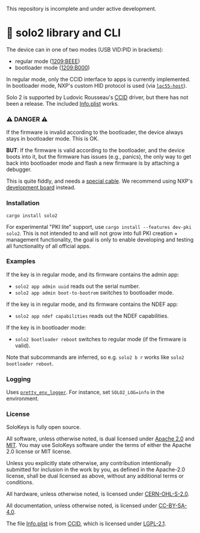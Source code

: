 This repository is incomplete and under active development.

# 🐝 solo2 library and CLI

The device can in one of two modes (USB VID:PID in brackets):
- regular mode ([1209:BEEE][beee-pid])
- bootloader mode ([1209:B000][b000-pid])

In regular mode, only the CCID interface to apps is currently implemented.
In bootloader mode, NXP's custom HID protocol is used (via [`lpc55-host`][lpc55-host]).

Solo 2 is supported by Ludovic Rousseau's [CCID][solokeys-ccid] driver, but there has not been a release.
The included [Info.plist](Info.plist) works.

[beee-pid]: https://pid.codes/1209/BEEE/
[b000-pid]: https://pid.codes/1209/B000/
[lpc55-host]: https://docs.rs/lpc55
[solokeys-ccid]: https://ccid.apdu.fr/ccid/shouldwork.html#0x12090xBEEE

### ⚠ DANGER ⚠

If the firmware is invalid according to the bootloader, the device always stays in bootloader mode. This is OK.

**BUT**: If the firmware is valid according to the bootloader, and the device boots into it, but the firmware has issues
(e.g., panics), the only way to get back into bootloader mode and flash a new firmware is by attaching a debugger.

This is quite fiddly, and needs a [special cable][tag-connect].
We recommend using NXP's [development board][dev-board] instead.

[tag-connect]: https://www.tag-connect.com/product/tc2030-ctx-nl-6-pin-no-legs-cable-with-10-pin-micro-connector-for-cortex-processors
[dev-board]: https://www.nxp.com/design/development-boards/lpcxpresso-boards/lpcxpresso55s69-development-board:LPC55S69-EVK

### Installation

```
cargo install solo2
```

For experimental "PKI lite" support, use `cargo install --features dev-pki solo2`.
This is not intended to and will not grow into full PKI creation + management functionality,
the goal is only to enable developing and testing all functionality of all official apps.

### Examples

If the key is in regular mode, and its firmware contains the admin app:
- `solo2 app admin uuid` reads out the serial number.
- `solo2 app admin boot-to-bootrom` switches to bootloader mode.

If the key is in regular mode, and its firmware contains the NDEF app:
- `solo2 app ndef capabilities` reads out the NDEF capabilities.

If the key is in bootloader mode:
- `solo2 bootloader reboot` switches to regular mode (if the firmware is valid).

Note that subcommands are inferred, so e.g. `solo2 b r` works like `solo2 bootloader reboot`.


### Logging

Uses [`pretty_env_logger`][pretty-env-logger]. For instance, set `SOLO2_LOG=info` in the environment.

[pretty-env-logger]: https://docs.rs/pretty_env_logger/


### License

SoloKeys is fully open source.

All software, unless otherwise noted, is dual licensed under [Apache 2.0](LICENSE-APACHE) and [MIT](LICENSE-MIT).
You may use SoloKeys software under the terms of either the Apache 2.0 license or MIT license.

Unless you explicitly state otherwise, any contribution intentionally submitted for inclusion in the work by you, as defined in the Apache-2.0 license, shall be dual licensed as above, without any additional terms or conditions.

All hardware, unless otherwise noted, is licensed under [CERN-OHL-S-2.0](https://spdx.org/licenses/CERN-OHL-S-2.0.html).

All documentation, unless otherwise noted, is licensed under [CC-BY-SA-4.0](https://spdx.org/licenses/CC-BY-SA-4.0.html).

The file [Info.plist](Info.plist) is from [CCID][ccid-git], which is licensed under [LGPL-2.1][ccid-license].

[ccid-git]: https://salsa.debian.org/rousseau/CCID
[ccid-license]: https://salsa.debian.org/rousseau/CCID/-/blob/master/COPYING
